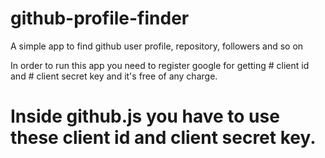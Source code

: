 # github-profile-finder
A simple app to find github user profile, repository, followers and so on


In order to run this app you  need to register google for getting # client id and # client secret key and it's free of any charge.
# Inside github.js you have to use these client id and client secret key.
